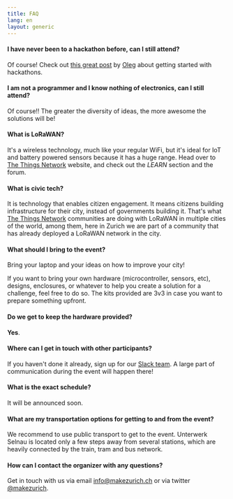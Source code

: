 ```yaml
---
title: FAQ
lang: en
layout: generic
---
```


#### **I have never been to a hackathon before, can I still attend?**

Of course! Check out [this great post](https://forum.schoolofdata.ch/t/make-the-most-of-hackathon-season/) by [Oleg](https://datalets.ch/) about getting started with hackathons.

#### **I am not a programmer and I know nothing of electronics, can I still attend?**

Of course!! The greater the diversity of ideas, the more awesome the solutions will be!

#### **What is LoRaWAN?**

It's a wireless technology, much like your regular WiFi, but it's ideal for IoT and battery powered sensors because it has a huge range. Head over to [The Things Network](https://thethingsnetwork.org) website, and check out the *LEARN* section and the forum.

#### **What is civic tech?**

It is technology that enables citizen engagement. It means citizens building infrastructure for their city, instead of governments building it. That's what [The Things Network](https://thethingsnetwork.org) communities are doing with LoRaWAN in multiple cities of the world, among them, here in Zurich we are part of a community that has already deployed a LoRaWAN network in the city.

#### **What should I bring to the event?**

Bring your laptop and your ideas on how to improve your city!

If you want to bring your own hardware (microcontroller, sensors, etc), designs, enclosures, or whatever to help you create a solution for a challenge, feel free to do so. The kits provided are 3v3 in case you want to prepare something upfront.

#### **Do we get to keep the hardware provided?**

**Yes**.

#### **Where can I get in touch with other participants?**

If you haven't done it already, sign up for our [Slack team](https://ttn-ch.herokuapp.com). A large part of communication during the event will happen there!

#### **What is the exact schedule?**

It will be announced soon.

#### **What are my transportation options for getting to and from the event?**

We recommend to use public transport to get to the event. Unterwerk Selnau is located only a few steps away from several stations, which are heavily connected by the train, tram and bus network.

#### **How can I contact the organizer with any questions?**

Get in touch with us via email <a href="mailto:info@makezurich.ch">info@makezurich.ch</a> or via twitter <a href="https://twitter.com/makezurich">@makezurich</a>.
